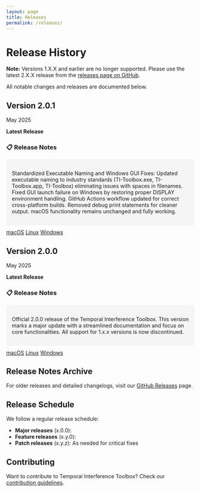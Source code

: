 ```yaml
---
layout: page
title: Releases
permalink: /releases/
---
```


# Release History

**Note:** Versions 1.X.X and earlier are no longer supported. Please use the latest 2.X.X release from the [releases page on GitHub](https://github.com/idossha/TI-Toolbox/releases).

All notable changes and releases are documented below.

<div class="release">
  <div class="release-header">
    <h2>Version 2.0.1</h2>
    <span class="release-date">May 2025</span>
  </div>
  
  <p><strong>Latest Release</strong></p>
  
  <h3>📋 Release Notes</h3>
  <div style="background: #f5f5f5; padding: 15px; border-radius: 5px; margin: 10px 0;">
    <p>Standardized Executable Naming and Windows GUI Fixes: Updated executable naming to industry standards (TI-Toolbox.exe, TI-Toolbox.app, TI-Toolbox) eliminating issues with spaces in filenames. Fixed GUI launch failure on Windows by restoring proper DISPLAY environment handling. GitHub Actions workflow updated for correct cross-platform builds. Removed debug print statements for cleaner output. macOS functionality remains unchanged and fully working.</p>
  </div>
  
  <div class="release-downloads">
    <a href="https://github.com/idossha/TI-Toolbox/releases/download/v2.0.1/TemporalInterferenceToolbox-macOS-universal.zip">macOS</a>
    <a href="https://github.com/idossha/TI-Toolbox/releases/download/v2.0.1/TemporalInterferenceToolbox-Linux-x86_64.AppImage">Linux</a>
    <a href="https://github.com/idossha/TI-Toolbox/releases/download/v2.0.1/TI-Toolbox-Windows.exe">Windows</a>
  </div>
</div>

<div class="release">
  <div class="release-header">
    <h2>Version 2.0.0</h2>
    <span class="release-date">May 2025</span>
  </div>
  
  <p><strong>Latest Release</strong></p>
  
  <h3>📋 Release Notes</h3>
  <div style="background: #f5f5f5; padding: 15px; border-radius: 5px; margin: 10px 0;">
    <p>Official 2.0.0 release of the Temporal Interference Toolbox. This version marks a major update with a streamlined documentation and focus on core functionalities. All support for 1.x.x versions is now discontinued.</p>
  </div>
  
  <div class="release-downloads">
    <a href="https://github.com/idossha/TI-Toolbox/releases/download/v2.0.0/TemporalInterferenceToolbox-macOS-universal.zip">macOS</a>
    <a href="https://github.com/idossha/TI-Toolbox/releases/download/v2.0.0/TemporalInterferenceToolbox-Linux-x86_64.AppImage">Linux</a>
    <a href="https://github.com/idossha/TI-Toolbox/releases/download/v2.0.0/TI-Toolbox-Windows.exe">Windows</a>
  </div>
</div>



## Release Notes Archive

For older releases and detailed changelogs, visit our [GitHub Releases](https://github.com/idossha/TI-Toolbox/releases) page.

## Release Schedule

We follow a regular release schedule:

- **Major releases** (x.0.0): 
- **Feature releases** (x.y.0): 
- **Patch releases** (x.y.z): As needed for critical fixes


## Contributing

Want to contribute to Temporal Interference Toolbox? Check our [contribution guidelines](https://github.com/idossha/TI-Toolbox/blob/main/CONTRIBUTING.md). 